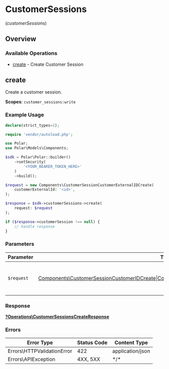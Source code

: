 # CustomerSessions
(*customerSessions*)

## Overview

### Available Operations

* [create](#create) - Create Customer Session

## create

Create a customer session.

**Scopes**: `customer_sessions:write`

### Example Usage

```php
declare(strict_types=1);

require 'vendor/autoload.php';

use Polar;
use Polar\Models\Components;

$sdk = Polar\Polar::builder()
    ->setSecurity(
        '<YOUR_BEARER_TOKEN_HERE>'
    )
    ->build();

$request = new Components\CustomerSessionCustomerExternalIDCreate(
    customerExternalId: '<id>',
);

$response = $sdk->customerSessions->create(
    request: $request
);

if ($response->customerSession !== null) {
    // handle response
}
```

### Parameters

| Parameter                                                                                                                                                               | Type                                                                                                                                                                    | Required                                                                                                                                                                | Description                                                                                                                                                             |
| ----------------------------------------------------------------------------------------------------------------------------------------------------------------------- | ----------------------------------------------------------------------------------------------------------------------------------------------------------------------- | ----------------------------------------------------------------------------------------------------------------------------------------------------------------------- | ----------------------------------------------------------------------------------------------------------------------------------------------------------------------- |
| `$request`                                                                                                                                                              | [Components\CustomerSessionCustomerIDCreate\|Components\CustomerSessionCustomerExternalIDCreate](../../Models/Operations/CustomerSessionsCreateCustomerSessionCreate.md) | :heavy_check_mark:                                                                                                                                                      | The request object to use for the request.                                                                                                                              |

### Response

**[?Operations\CustomerSessionsCreateResponse](../../Models/Operations/CustomerSessionsCreateResponse.md)**

### Errors

| Error Type                 | Status Code                | Content Type               |
| -------------------------- | -------------------------- | -------------------------- |
| Errors\HTTPValidationError | 422                        | application/json           |
| Errors\APIException        | 4XX, 5XX                   | \*/\*                      |